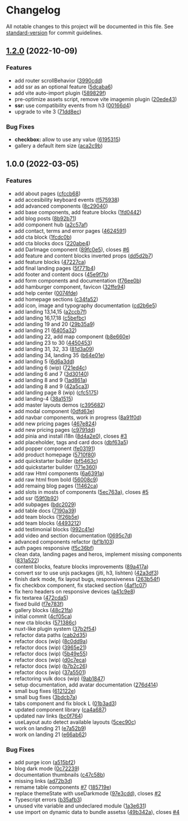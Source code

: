 # Changelog

All notable changes to this project will be documented in this file. See [standard-version](https://github.com/conventional-changelog/standard-version) for commit guidelines.

## [1.2.0](https://github.com/cssninjaStudio/vulk/compare/v1.1.0...v1.2.0) (2022-10-09)


### Features

* add router scrollBehavior ([3990cdd](https://github.com/cssninjaStudio/vulk/commit/3990cddb8bb3d09869bb77a6c60037d75d783e80))
* add ssr as an optional feature ([5dcaba6](https://github.com/cssninjaStudio/vulk/commit/5dcaba6206d50f7c9430304ea239d032e4b01a56))
* add vite auto-import plugin ([589829f](https://github.com/cssninjaStudio/vulk/commit/589829f0c4d55cca0ff42b6a5e174a381bbeea13))
* pre-optimize assets script, remove vite imagemin plugin ([20ede43](https://github.com/cssninjaStudio/vulk/commit/20ede43f97dcc21364a6b2b0bc1c7392f7a102ee))
* **ssr:** use compatibility events from h3 ([00166d4](https://github.com/cssninjaStudio/vulk/commit/00166d4a3504853c1df1d3411777c85315448023))
* upgrade to vite 3 ([71dd8ec](https://github.com/cssninjaStudio/vulk/commit/71dd8ec6040a31ca873cbb2133d5b64bdcf13449))


### Bug Fixes

* **checkbox:** allow to use any value ([6195315](https://github.com/cssninjaStudio/vulk/commit/6195315f39a8f3bafc12f499041ff405e8ae40f9))
* gallery a default item size ([aca2c9b](https://github.com/cssninjaStudio/vulk/commit/aca2c9bd1fd1caef3114c44dd5290b7d2dc4fdd7))

## 1.0.0 (2022-03-05)


### Features

* add about pages ([cfccb68](https://github.com/cssninjaStudio/vulk/commit/cfccb68079d2b713b7118a8e2a8bfcf0f85734b3))
* add accesibility keyboard events ([f575938](https://github.com/cssninjaStudio/vulk/commit/f575938683f54a1c24221d694098aec19a026c97))
* add advanced components ([8c29040](https://github.com/cssninjaStudio/vulk/commit/8c29040ee714f9f4f2dd3c0371cd2b0e644f51ee))
* add base components, add feature blocks ([1fd0442](https://github.com/cssninjaStudio/vulk/commit/1fd0442421a3c2f152bc56d99eac37a138d46c94))
* add blog posts ([8b92b71](https://github.com/cssninjaStudio/vulk/commit/8b92b71edd71b7968f3a3a98db265c7e0039ad11))
* add component hub ([a2c57af](https://github.com/cssninjaStudio/vulk/commit/a2c57afeaefbb3a582d75f507e345b8509bd1102))
* add contact, terms and error pages ([4624591](https://github.com/cssninjaStudio/vulk/commit/4624591e1e523bd32574fb03601bc926a0d1aa23))
* add cta block ([1fcdc0b](https://github.com/cssninjaStudio/vulk/commit/1fcdc0b5f556fcf7996b64c9f44bcee42c646d13))
* add cta blocks docs ([220abe4](https://github.com/cssninjaStudio/vulk/commit/220abe4641cb09d131cc6df334e1669166d37e7c))
* add DarImage component ([89fc0e5](https://github.com/cssninjaStudio/vulk/commit/89fc0e5829c467b8a166e19f4a88b0967468bc95)), closes [#6](https://github.com/cssninjaStudio/vulk/issues/6)
* add feature and content blocks inverted props ([dd5d2b7](https://github.com/cssninjaStudio/vulk/commit/dd5d2b7520c6e6f96d3113608811551eb248ac67))
* add feature blocks ([47227ca](https://github.com/cssninjaStudio/vulk/commit/47227ca1eb6365c713cdbec7d1befcd198950de4))
* add final landing pages ([5f771b4](https://github.com/cssninjaStudio/vulk/commit/5f771b4dba626e2f81732d1b1f9167cb41adde8b))
* add footer and content docs ([45e9f7b](https://github.com/cssninjaStudio/vulk/commit/45e9f7bc000984e5715ab89df56050227a0fda3a))
* add form components and documentation ([f76ee0b](https://github.com/cssninjaStudio/vulk/commit/f76ee0b923a70f54c73bcc17ca0219cd92350a40))
* add hamburger component, favicon ([32ffe94](https://github.com/cssninjaStudio/vulk/commit/32ffe9482ccd28df14cb810e45bd7b39f2d817d5))
* add help center ([0074fde](https://github.com/cssninjaStudio/vulk/commit/0074fde770dc10079316bb83229f6508f8713325))
* add homepage sections ([c34fa52](https://github.com/cssninjaStudio/vulk/commit/c34fa5224b6d1fdf56108f5a33d4d54b96b206b1))
* add icon, image and typography documentation ([cd2b6e5](https://github.com/cssninjaStudio/vulk/commit/cd2b6e55ea1631412f37e8d1d0fabb5b8a39a6c1))
* add landing 13,14,15 ([a2ccb7f](https://github.com/cssninjaStudio/vulk/commit/a2ccb7f4ca4d16ba21843844e503b7dd42e3712a))
* add landing 16,17,18 ([c5befbc](https://github.com/cssninjaStudio/vulk/commit/c5befbc55fcdafc5ec61169de0f53e53aada22e3))
* add landing 19 and 20 ([29b35a9](https://github.com/cssninjaStudio/vulk/commit/29b35a97462d921106d4c5c7b68c3bdfea194877))
* add landing 21 ([6405a32](https://github.com/cssninjaStudio/vulk/commit/6405a32e8f03d34158ab7257faa3317ba5368c18))
* add landing 22, add map component ([b8e660e](https://github.com/cssninjaStudio/vulk/commit/b8e660ec77df664ff78a6f4bed41f58b9072f0ff))
* add landing 23 to 30 ([4450453](https://github.com/cssninjaStudio/vulk/commit/4450453abb6cf0a223cf0160a65ddc7635a90935))
* add landing 31, 32, 33 ([81d3a09](https://github.com/cssninjaStudio/vulk/commit/81d3a0979bb288e4dc61886e4a5648e097417f46))
* add landing 34, landing 35 ([b64e01e](https://github.com/cssninjaStudio/vulk/commit/b64e01e1dbc15fbdd50edc41cab17d83edffdbd1))
* add landing 5 ([6d6a3dd](https://github.com/cssninjaStudio/vulk/commit/6d6a3dd09c51dcdb66d4adbde5939ce2b1e14e6f))
* add landing 6 (wip) ([721ed4c](https://github.com/cssninjaStudio/vulk/commit/721ed4c63aee56539b19fb4ac68920913dedc9d8))
* add landing 6 and 7 ([3d30140](https://github.com/cssninjaStudio/vulk/commit/3d30140619e05a54e7c819d087922708ff5e4e5e))
* add landing 8 and 9 ([1ad861a](https://github.com/cssninjaStudio/vulk/commit/1ad861afbb46e4aac16c8e68230ac7f7e14e888d))
* add landing 8 and 9 ([42a5ca3](https://github.com/cssninjaStudio/vulk/commit/42a5ca3f77d6545d027cfcce8ff6e236d4b0a935))
* add landing page 8 (wip) ([cfc5175](https://github.com/cssninjaStudio/vulk/commit/cfc5175030f1459c6fe202c41fd79f457b5a7db5))
* add landing-4 ([38a1515](https://github.com/cssninjaStudio/vulk/commit/38a1515425624ae85ce49decde0dfe96d4c95cfe))
* add master layouts demos ([c395682](https://github.com/cssninjaStudio/vulk/commit/c3956822290c4978a3b5ea730e36cb2529cb8e6d))
* add modal component ([0dfd63e](https://github.com/cssninjaStudio/vulk/commit/0dfd63ec93b79b5fa108b55ef5699d056a4df098))
* add navbar components, work in progress ([8a91f0d](https://github.com/cssninjaStudio/vulk/commit/8a91f0d49830fe1c5b441e348058eb712d4051a0))
* add new pricing pages ([467e824](https://github.com/cssninjaStudio/vulk/commit/467e8243c991c2de2b401379324c3ef416d28ccf))
* add new pricing pages ([c9791dd](https://github.com/cssninjaStudio/vulk/commit/c9791ddffed03a7a2c6ae4f0aa071bfccf3a4952))
* add pinia and install i18n ([8d4a2e0](https://github.com/cssninjaStudio/vulk/commit/8d4a2e060e61672eb5deaabc6702f1aaf736a2f3)), closes [#3](https://github.com/cssninjaStudio/vulk/issues/3)
* add placeholder, tags and card docs ([dbf63a5](https://github.com/cssninjaStudio/vulk/commit/dbf63a5ab2c4418c29971b36f2548b91aabb65ea))
* add popper component ([fe03191](https://github.com/cssninjaStudio/vulk/commit/fe031911a729b9a9a71b3777c02471251e8eb9ab))
* add product homepage ([5710f80](https://github.com/cssninjaStudio/vulk/commit/5710f80a0333ce08643bd67ebd4e60285e8e66d5))
* add quickstarter builder ([bf5463c](https://github.com/cssninjaStudio/vulk/commit/bf5463c076482f863fbf2d38cb6ee21c360ad058))
* add quickstarter builder ([171e360](https://github.com/cssninjaStudio/vulk/commit/171e360b9ac13cfd80dc15bd16605722dc92fb8b))
* add raw Html components ([6a6391a](https://github.com/cssninjaStudio/vulk/commit/6a6391ac0b35b8a1425416af70376d2289c5ebfe))
* add raw html from bold ([56008c9](https://github.com/cssninjaStudio/vulk/commit/56008c9e7b4fc2e48e1af1cb1b0ba7e753edc12e))
* add remaing blog pages ([11462ca](https://github.com/cssninjaStudio/vulk/commit/11462ca5cdd31cbd49274f50837295c64f5ce27a))
* add slots in mosts of components ([5ec763a](https://github.com/cssninjaStudio/vulk/commit/5ec763ade20ff748f01499dfc986b8ffc92259cc)), closes [#5](https://github.com/cssninjaStudio/vulk/issues/5)
* add ssr ([59f0b92](https://github.com/cssninjaStudio/vulk/commit/59f0b92784d61650e8aa74be4763d2d37ab39031))
* add subpages ([bdc2029](https://github.com/cssninjaStudio/vulk/commit/bdc2029ab1a9139099c9d867194e885ffeacd58a))
* add table docs ([7190a39](https://github.com/cssninjaStudio/vulk/commit/7190a3906a0260e4b35f521c0715b3f34fd47263))
* add team blocks ([1f26b5e](https://github.com/cssninjaStudio/vulk/commit/1f26b5e7a5be209d377818b78ea8e837e8e5d6e8))
* add team blocks ([4493212](https://github.com/cssninjaStudio/vulk/commit/44932128a3e48a32f2b349ff5b22525922e33d44))
* add testimonial blocks ([992c41e](https://github.com/cssninjaStudio/vulk/commit/992c41e57e962f011c2c77fa1d2a3c1b2cc11c76))
* add video and section documentation ([0695c7d](https://github.com/cssninjaStudio/vulk/commit/0695c7dcc53a4e3dba13e8d4f615315d087b0a40))
* advanced components refactor ([bf1b103](https://github.com/cssninjaStudio/vulk/commit/bf1b103800d6bdcd6602f513f3f17a7841f1ac85))
* auth pages responsive ([f5c36bf](https://github.com/cssninjaStudio/vulk/commit/f5c36bf25d091f78a2200931dbbbb98e5e0871a7))
* clean data, landing pages and heros, implement missing components ([831a522](https://github.com/cssninjaStudio/vulk/commit/831a522ef616e397194c2fba546a95b0c9780059))
* content blocks, feature blocks improvements ([89a417a](https://github.com/cssninjaStudio/vulk/commit/89a417a1523345031fac20d9d93e99c0d552fd20))
* convert ssr to use unjs packages (jiti, h3, lishten) ([42a3df3](https://github.com/cssninjaStudio/vulk/commit/42a3df31d4c993dae50515ee6ef81f2515deeb9d))
* finish dark mode, fix layout bugs, responsiveness ([263b54f](https://github.com/cssninjaStudio/vulk/commit/263b54fc9926c3553ab79b5eb1c28e114763ca93))
* fix checkbox component, fix stacked section ([4af1c07](https://github.com/cssninjaStudio/vulk/commit/4af1c075860d11cd73a297b78d01dc56dde4b74b))
* fix hero headers on responsive devices ([a41c9e8](https://github.com/cssninjaStudio/vulk/commit/a41c9e84c3be6b45d1870afaa5eb2cfbf04a5068))
* fix textarea ([472cda5](https://github.com/cssninjaStudio/vulk/commit/472cda51e879d500ffeec202ab469ec9ec5919bf))
* fixed build ([f7e783f](https://github.com/cssninjaStudio/vulk/commit/f7e783f8a7d5180eda2f05a6b4afb2cbaf09587a))
* gallery blocks ([48c21fa](https://github.com/cssninjaStudio/vulk/commit/48c21fa8f75fcbaff3482700d359ca94160037ae))
* initial commit ([4cf05ca](https://github.com/cssninjaStudio/vulk/commit/4cf05ca00e7d4b0002b84afae7ff4b5a9e1921a8))
* new cta blocks ([571386c](https://github.com/cssninjaStudio/vulk/commit/571386cf9bcb33d091e8662ee904b117df47228b))
* nuxt-like plugin system ([37b2f54](https://github.com/cssninjaStudio/vulk/commit/37b2f54147165d62a40d73b829516f0bf7dea0d3))
* refactor data paths ([cab2d35](https://github.com/cssninjaStudio/vulk/commit/cab2d35cb5ca4b10eee09c590075d90605f10e24))
* refactor docs (wip) ([8c0dd9a](https://github.com/cssninjaStudio/vulk/commit/8c0dd9a3a44fd9a8a2b64d179183636051b65e3f))
* refactor docs (wip) ([3965e21](https://github.com/cssninjaStudio/vulk/commit/3965e218983f8df4dad8f456480b5a256fdb1e76))
* refactor docs (wip) ([5b49e55](https://github.com/cssninjaStudio/vulk/commit/5b49e554fee537898e0226a39a3db8187ce2b11e))
* refactor docs (wip) ([d0c7eca](https://github.com/cssninjaStudio/vulk/commit/d0c7ecad8ca85cbb8384bfcae75991cb893db007))
* refactor docs (wip) ([b7b2c26](https://github.com/cssninjaStudio/vulk/commit/b7b2c268901b1c3dc0eb0217aaf94251610ea41f))
* refactor docs (wip) ([37a5501](https://github.com/cssninjaStudio/vulk/commit/37a55019b007d812bb490c59e434b3a76ad16347))
* refactoring vulk docs (wip) ([9ab1847](https://github.com/cssninjaStudio/vulk/commit/9ab1847a5bdc444ac784ee06dcea20833cb18119))
* setup documentation, add avatar documentation ([276d414](https://github.com/cssninjaStudio/vulk/commit/276d414dfd4ca887a50c5f475c111a4478f784d9))
* small bug fixes ([612122e](https://github.com/cssninjaStudio/vulk/commit/612122e69cf0686df8380f7e35b1b00219598287))
* small bug fixes ([3bdcb7a](https://github.com/cssninjaStudio/vulk/commit/3bdcb7a67874b79582a9b02933709ecd3fe1dbdc))
* tabs component and fix block L ([01b3ad3](https://github.com/cssninjaStudio/vulk/commit/01b3ad3db5b0bcee34fc43bda1084c8736f79c49))
* updated component library ([ca4a687](https://github.com/cssninjaStudio/vulk/commit/ca4a687421888633bd92dbf0abdd5eeb4dfd1412))
* updated nav links ([bc0f764](https://github.com/cssninjaStudio/vulk/commit/bc0f76492ae9fad578d6e0ffb3243cba6104f91f))
* useLayout auto detect available layouts ([5cec90c](https://github.com/cssninjaStudio/vulk/commit/5cec90c8b4acb75d2863b22733284fb65bfdcdad))
* work on landing 21 ([e7a52b9](https://github.com/cssninjaStudio/vulk/commit/e7a52b9fb3fa5e90c4e967ee45106c030cac6d7d))
* work on landing 21 ([e66ab62](https://github.com/cssninjaStudio/vulk/commit/e66ab62a15d6ae863071c3d88d6c642f1a1f0d17))


### Bug Fixes

* add purge icon ([a515bf2](https://github.com/cssninjaStudio/vulk/commit/a515bf257a2b4045d6520ea16bd68e94fb4cd0ec))
* blog dark mode ([0c72239](https://github.com/cssninjaStudio/vulk/commit/0c722392d506017ceef59c9262c6ce78ca8fa766))
* documentation thumbnails ([c47c58b](https://github.com/cssninjaStudio/vulk/commit/c47c58b361e2df96b3662cffa5200d5ef9a310ba))
* missing links ([ad72b3d](https://github.com/cssninjaStudio/vulk/commit/ad72b3dec3a2de044639a55ff133a50726665fee))
* remame table components [#7](https://github.com/cssninjaStudio/vulk/issues/7) ([185719e](https://github.com/cssninjaStudio/vulk/commit/185719e9ed7f428870b3cd2e8ff93faac79c5f59))
* replace themeState with useDarkmode ([97e3cdd](https://github.com/cssninjaStudio/vulk/commit/97e3cdd38627f8c6e1e01dfe732f5b642c2ffa36)), closes [#2](https://github.com/cssninjaStudio/vulk/issues/2)
* Typescript errors ([b35afb3](https://github.com/cssninjaStudio/vulk/commit/b35afb30a50613c869f10dfebec244040ca06407))
* unused vite variable and undeclared module ([1a3e631](https://github.com/cssninjaStudio/vulk/commit/1a3e6311ee66840c9060a1963d40536dbe81cab3))
* use import on dynamic data to bundle assetss ([49b342a](https://github.com/cssninjaStudio/vulk/commit/49b342af08923d499348aa1a70f34849851b4e23)), closes [#4](https://github.com/cssninjaStudio/vulk/issues/4)
